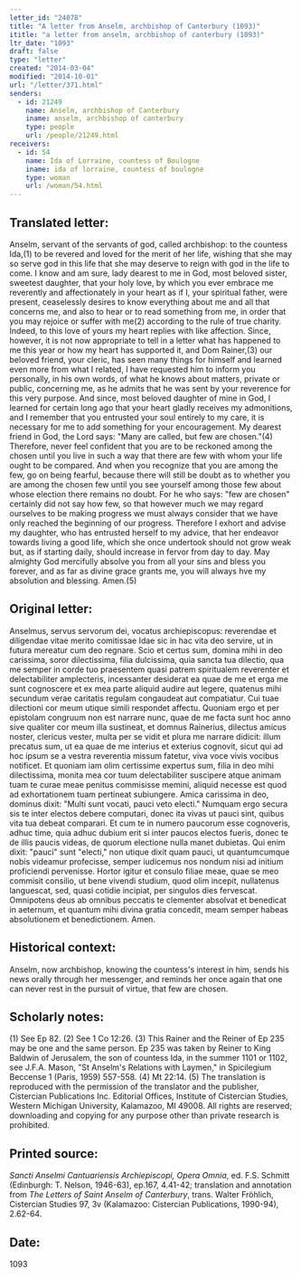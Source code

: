 ```yaml
---
letter_id: "24078"
title: "A letter from Anselm, archbishop of Canterbury (1093)"
ititle: "a letter from anselm, archbishop of canterbury (1093)"
ltr_date: "1093"
draft: false
type: "letter"
created: "2014-03-04"
modified: "2014-10-01"
url: "/letter/371.html"
senders:
  - id: 21249
    name: Anselm, archbishop of Canterbury
    iname: anselm, archbishop of canterbury
    type: people
    url: /people/21249.html
receivers:
  - id: 54
    name: Ida of Lorraine, countess of Boulogne
    iname: ida of lorraine, countess of boulogne
    type: woman
    url: /woman/54.html
---
```

<h2> Translated letter:</h2>Anselm, servant of the servants of god, called archbishop: to the countess Ida,(1) to be revered and loved for the merit of her life, wishing that she may so serve god in this life that she may deserve to reign with god in the life to come.
I know and am sure, lady dearest to me in God, most beloved sister, sweetest daughter, that your holy love, by which you ever embrace me reverently and affectionately in your heart as if I, your spiritual father, were present, ceaselessly desires to know everything about me and all that concerns me, and also to hear or to read something from me, in order that you may rejoice or suffer with me(2) according to the rule of true charity. Indeed, to this love of yours my heart replies with like affection. Since, however, it is not now appropriate to tell in a letter what has happened to me this year or how my heart has supported it, and Dom Rainer,(3) our beloved friend, your cleric, has seen many things for himself and learned even more from what I related, I have requested him to inform you personally, in his own words, of what he knows about matters, private or public, concerning me, as he admits that he was sent by your reverence for this very purpose. And since, most beloved daughter of mine in God, I learned for certain long ago that your heart gladly receives my admonitions, and I remember that you entrusted your soul entirely to my care, it is necessary for me to add something for your encouragement.
My dearest friend in God, the Lord says: "Many are called, but few are chosen."(4) Therefore, never feel confident that you are to be reckoned among the chosen until you live in such a way that there are few with whom your life ought to be compared. And when you recognize that you are among the few, go on being fearful, because there will still be doubt as to whether you are among the chosen few until you see yourself among those few about whose election there remains no doubt. For he who says: "few are chosen" certainly did not say how few, so that however much we may regard ourselves to be making progress we must always consider that we have only reached the beginning of our progress. Therefore I exhort and advise my daughter, who has entrusted herself to my advice, that her endeavor towards living a good life, which she once undertook should not grow weak but, as if starting daily, should increase in fervor from day to day.
May almighty God mercifully absolve you from all your sins and bless you forever, and as far as divine grace grants me, you will always hve my absolution and blessing. Amen.(5)
<h2 class="mt-4"> Original letter:</h2>Anselmus, servus servorum dei, vocatus archiepiscopus: reverendae et diligendae vitae merito comitissae Idae sic in hac vita deo servire, ut in futura mereatur cum deo regnare.
Scio et certus sum, domina mihi in deo carissima, soror dilectissima, filia dulcissima, quia sancta tua dilectio, qua me semper in corde tuo praesentem quasi patrem spiritualem reverenter et delectabiliter amplecteris, incessanter desiderat ea quae de me et erga me sunt cognoscere et ex mea parte aliquid audire aut legere, quatenus mihi secundum verae caritatis regulam congaudeat aut compatiatur. Cui tuae dilectioni cor meum utique simili respondet affectu. Quoniam ergo et per epistolam congruum non est narrare nunc, quae de me facta sunt hoc anno sive qualiter cor meum illa sustineat, et domnus Rainerius, dilectus amicus noster, clericus vester, multa per se vidit et plura me narrare didicit: illum precatus sum, ut ea quae de me interius et exterius cognovit, sicut qui ad hoc ipsum se a vestra reverentia missum fatetur, viva voce vivis vocibus notificet. Et quoniam iam olim certissime expertus sum, filia in deo mihi dilectissima, monita mea cor tuum delectabiliter suscipere atque animam tuam te curae meae penitus commisisse memini, aliquid necesse est quod ad exhortationem tuam pertineat subiungere.
Amica carissima in deo, dominus dixit: "Multi sunt vocati, pauci veto electi." Numquam ergo secura sis te inter electos debere computari, donec ita vivas ut pauci sint, quibus vita tua debeat comparari. Et cum te in numero paucorum esse cognoveris, adhuc time, quia adhuc dubium erit si inter paucos electos fueris, donec te de illis paucis videas, de quorum electione nulla manet dubietas. Qui enim dixit: "pauci" sunt "electi," non utique dixit quam pauci, ut quantumcumque nobis videamur profecisse, semper iudicemus nos nondum nisi ad initium proficiendi pervenisse. Hortor igitur et consulo filiae meae, quae se meo commisit consilio, ut bene vivendi studium, quod olim incepit, nullatenus languescat, sed, quasi cotidie incipiat, per singulos dies fervescat.
Omnipotens deus ab omnibus peccatis te clementer absolvat et benedicat in aeternum, et quantum mihi divina gratia concedit, meam semper habeas absolutionem et benedictionem. Amen.
<h2 class="mt-4"> Historical context:</h2>Anselm, now archbishop, knowing the countess's interest in him, sends his news orally through her messenger, and reminds her once again that one can never rest in the pursuit of virtue, that few are chosen.
<h2 class="mt-4"> Scholarly notes:</h2>(1) See Ep 82.
(2) See 1 Co 12:26.
(3) This Rainer and the Reiner of Ep 235 may be one and the same person. Ep 235 was taken by Reiner to King Baldwin of Jerusalem, the son of countess Ida, in the summer 1101 or 1102, see J.F.A. Mason, "St Anselm's Relations with Laymen," in Spicilegium Beccense 1 (Paris, 1959) 557-558.
(4) Mt 22:14.
(5) The translation is reproduced with the permission of the translator and the publisher, Cistercian Publications Inc. Editorial Offices, Institute of Cistercian Studies, Western Michigan University, Kalamazoo, MI 49008.  All rights are reserved; downloading and copying for any purpose other than private research is prohibited.
<h2 class="mt-4"> Printed source:</h2><p><em>Sancti Anselmi Cantuariensis Archiepiscopi, Opera Omnia</em>, ed. F.S. Schmitt (Edinburgh: T. Nelson, 1946-63), ep.167, 4.41-42; translation and annotation from <em>The Letters of Saint Anselm of Canterbury</em>, trans. Walter Fröhlich, Cistercian Studies 97, 3v (Kalamazoo: Cistercian Publications, 1990-94), 2.62-64.</p><h2 class="mt-4"> Date:</h2>1093